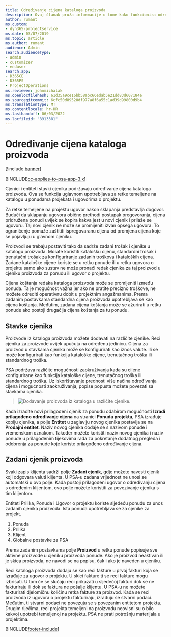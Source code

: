 ```yaml
---
title: Određivanje cijena kataloga proizvoda
description: Ovaj članak pruža informacije o tome kako funkcionira određivanje cijena kataloga proizvoda u Dynamics 365 Project Service Automation programu (PSA).
author: rumant
ms.custom:
- dyn365-projectservice
ms.date: 03/07/2019
ms.topic: article
ms.author: rumant
audience: Admin
search.audienceType:
- admin
- customizer
- enduser
search.app:
- D365CE
- D365PS
- ProjectOperations
ms.reviewer: johnmichalak
ms.openlocfilehash: 61d35a9ce16bb58abc66edab5e21dd83d607184e
ms.sourcegitcommit: 6cfc50d89528df977a8f6a55c1ad39d99800d9b4
ms.translationtype: MT
ms.contentlocale: hr-HR
ms.lasthandoff: 06/03/2022
ms.locfileid: "8913381"
---
```

# <a name="product-catalog-pricing"></a>Određivanje cijena kataloga proizvoda 

[!include [banner](../includes/psa-now-project-operations.md)]

[!INCLUDE[cc-applies-to-psa-app-3.x](../includes/cc-applies-to-psa-app-3x.md)]


Cjenici i entiteti stavki cjenika podržavaju određivanje cijena kataloga proizvoda. Ova se funkcija uglavnom upotrebljava za retke temeljene na katalogu u ponudama projekata i ugovorima o projektu.

Za retke temeljene na projektu ugovor nakon sklapanja predstavlja dogovor. Budući da sklapanju ugovora obično prethodi postupak pregovoranja, cijena pridružena ponudi uvijek se kopira kakva jest u novi cjenik i prilaže se ugovoru. Taj novi cjenik ne može se promijeniti izvan opsega ugovora. To ograničenje pomaže zaštititi ispregovaranu cijenu od promjena cijena koje se pojavljuju u glavnom cjeniku.

Proizvodi se trebaju postaviti tako da sadrže zadani trošak i cjenike u katalogu proizvoda. Morate koristiti katalošku cijenu, standardni trošak i trenutačni trošak za konfiguriranje zadanih troškova i kataloških cijena. Zadane kataloške cijene koriste se u retku ponude ili u retku ugovora o projektu samo ako sustav ne može pronaći redak cjenika za taj proizvod u cjeniku proizvoda za ponudu ili ugovor o projektu.

Cijena koštanja redaka kataloga proizvoda može se promijeniti između ponuda. Ta je mogućnost važna jer ako ne pratite precizno troškove, ne možete odrediti operativnu dobit u projektnim angažmanima. Prema zadanim postavkama standardna cijena proizvoda upotrebljava se kao cijena koštanja. Međutim, zadana cijena koštanja može se ažurirati u retku ponude ako postoji drugačija cijena koštanja za tu ponudu.

## <a name="price-list-items"></a>Stavke cjenika

Proizvode iz kataloga proizvoda možete dodavati na različite cjenike. Reci cjenika za proizvode uvijek upućuju na određenu jedinicu. Cijena za proizvod u stavkama cjenika može se konfigurirati kao iznos valute. Ili se može konfigurirati kao funkcija kataloške cijene, trenutačnog troška ili standardnog troška.

PSA podržava različite mogućnosti zaokruživanja kada su cijene konfigurirane kao funkcija kataloške cijene, trenutačnog troška ili standardnog troška. Uz iskorištavanje prednosti više načina određivanja cijena i mogućnosti zaokruživanja, popise popusta možete povezati sa stavkama cjenika. 

> ![Dodavanje proizvoda iz kataloga u različite cjenike.](media/basic-guide-16.png)

Kada izradite novi prilagođeni cjenik za ponudu odabirom mogućnosti **Izradi prilagođeno određivanje cijena** na stranici **Ponuda projekta**, PSA izrađuje kopiju cjenika, a polje **Entitet** u zaglavlju novog cjenika postavlja se na **Prodajni entitet**. Naziv novog cjenika dodaje se s nazivom ponude i vremenskom oznakom. Također možete koristiti naziv novog cjenika i naziv ponude u prilagođenim tijekovima rada za pokretanje dodatnog pregleda i odobrenja za ponude koje koriste prilagođeno određivanje cijena.

 
## <a name="default-product-price-list"></a>Zadani cjenik proizvoda
Svaki zapis klijenta sadrži polje **Zadani cjenik**, gdje možete navesti cjenik koji odgovara valuti klijenta. U PSA-u zadana vrijednost ne unosi se automatski u ovo polje. Kada postoji prilagođeni ugovor o određivanju cijena s određenim klijentom, ovo polje možete koristiti za povezivanje cjenika s tim klijentom.

Entiteti Prilika, Ponuda i Ugovor o projektu koriste sljedeću ponudu za unos zadanih cjenika proizvoda. Ista ponuda upotrebljava se za cjenike za projekt.

1.  Ponuda
2.  Prilika
3.  Klijent
4.  Globalne postavke za PSA

Prema zadanim postavkama polje **Proizvod** u retku ponude popisuje sve aktivne proizvode u cjeniku proizvoda ponude. Ako je proizvod neaktivan ili je skica proizvoda, ne navodi se na popisu, čak i ako je naveden u cjeniku. 

Reci kataloga proizvoda dodaju se kao reci fakture u prvoj fakturi koja se izrađuje za ugovor o projektu. U skici fakture ti se reci fakture mogu izbrisati. U tom će se slučaju reci prikazati u sljedećoj fakturi dok se ne fakturiraju ili dok se faktura ne pošalje klijentu. U PSA-u ne možete fakturirati djelomičnu količinu retka fakture za proizvod. Kada se reci proizvoda iz ugovora o projektu fakturiraju, izrađuju se stvarni podaci. Međutim, ti stvarni podaci ne povezuju se s povezanim entitetom projekta. Drugim riječima, reci projekta temeljeni na proizvodu neovisni su o bilo kakvoj upotrebi temeljenoj na projektu. PSA ne prati potrošnju materijala u projektima.


[!INCLUDE[footer-include](../includes/footer-banner.md)]
